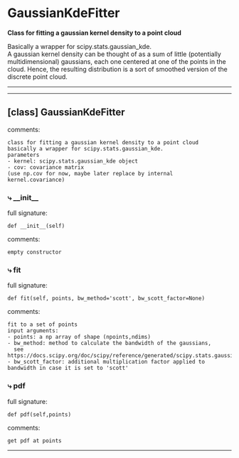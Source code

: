 # GaussianKdeFitter  
  
**Class for fitting a gaussian kernel density to a point cloud**

Basically a wrapper for scipy.stats.gaussian_kde.  
A gaussian kernel density can be thought of as a sum of little (potentially multidimensional) gaussians, each one centered at one of the points in the cloud. Hence, the resulting distribution is a sort of smoothed version of the discrete point cloud.
- - -
  
  
- - -
## [class] GaussianKdeFitter  
comments:  
```text  
class for fitting a gaussian kernel density to a point cloud  
basically a wrapper for scipy.stats.gaussian_kde.  
parameters  
- kernel: scipy.stats.gaussian_kde object  
- cov: covariance matrix   
(use np.cov for now, maybe later replace by internal kernel.covariance)  
```  
### &#10551; \_\_init\_\_  
full signature:  
```text  
def __init__(self)  
```  
comments:  
```text  
empty constructor  
```  
### &#10551; fit  
full signature:  
```text  
def fit(self, points, bw_method='scott', bw_scott_factor=None)  
```  
comments:  
```text  
fit to a set of points  
input arguments:  
- points: a np array of shape (npoints,ndims)  
- bw_method: method to calculate the bandwidth of the gaussians,  
  see https://docs.scipy.org/doc/scipy/reference/generated/scipy.stats.gaussian_kde.html  
- bw_scott_factor: additional multiplication factor applied to bandwidth in case it is set to 'scott'  
```  
### &#10551; pdf  
full signature:  
```text  
def pdf(self,points)  
```  
comments:  
```text  
get pdf at points  
```  
- - -  
  
